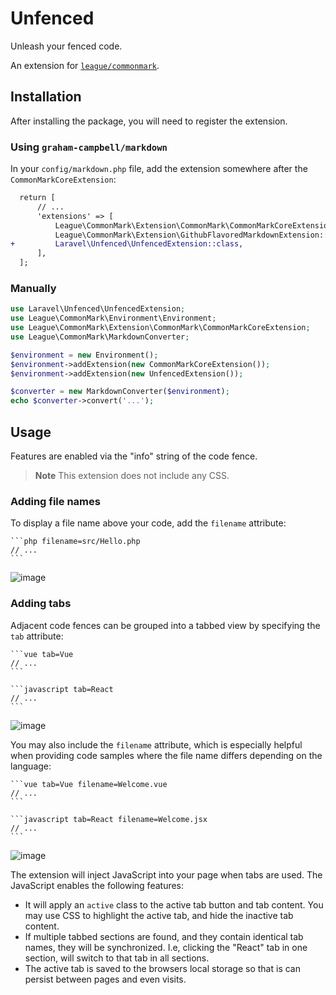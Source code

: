 # Unfenced

Unleash your fenced code.

An extension for [`league/commonmark`](https://github.com/thephpleague/commonmark/).

## Installation

After installing the package, you will need to register the extension.

### Using `graham-campbell/markdown`

In your `config/markdown.php` file, add the extension somewhere after the `CommonMarkCoreExtension`:

```diff
  return [
      // ...
      'extensions' => [
          League\CommonMark\Extension\CommonMark\CommonMarkCoreExtension::class,
          League\CommonMark\Extension\GithubFlavoredMarkdownExtension::class,
+         Laravel\Unfenced\UnfencedExtension::class,
      ],
  ];
```

### Manually

```php
use Laravel\Unfenced\UnfencedExtension;
use League\CommonMark\Environment\Environment;
use League\CommonMark\Extension\CommonMark\CommonMarkCoreExtension;
use League\CommonMark\MarkdownConverter;

$environment = new Environment();
$environment->addExtension(new CommonMarkCoreExtension());
$environment->addExtension(new UnfencedExtension());

$converter = new MarkdownConverter($environment);
echo $converter->convert('...');
```

## Usage

Features are enabled via the "info" string of the code fence.

> **Note** This extension does not include any CSS.

### Adding file names

To display a file name above your code, add the `filename` attribute:

    ```php filename=src/Hello.php
    // ...
    ```

![image](https://user-images.githubusercontent.com/4977161/181671748-5dee27a6-2ab5-44a1-b787-67dad273ad99.png)

### Adding tabs

Adjacent code fences can be grouped into a tabbed view by specifying the `tab` attribute:

    ```vue tab=Vue
    // ...
    ```

    ```javascript tab=React
    // ...
    ```

![image](https://user-images.githubusercontent.com/4977161/181767792-799c765e-1a9e-4e22-83f9-ee054a7e6c4d.png)


You may also include the `filename` attribute, which is especially helpful when providing code samples where the file name differs depending on the language:

    ```vue tab=Vue filename=Welcome.vue
    // ...
    ```

    ```javascript tab=React filename=Welcome.jsx
    // ...
    ```

![image](https://user-images.githubusercontent.com/4977161/181767965-2103194b-96da-4733-acca-6a85d424dd22.png)


The extension will inject JavaScript into your page when tabs are used. The JavaScript enables the following features:

* It will apply an `active` class to the active tab button and tab content. You may use CSS to highlight the active tab, and hide the inactive tab content.
* If multiple tabbed sections are found, and they contain identical tab names, they will be synchronized. I.e, clicking the "React" tab in one section, will switch to that tab in all sections.
* The active tab is saved to the browsers local storage so that is can persist between pages and even visits.
